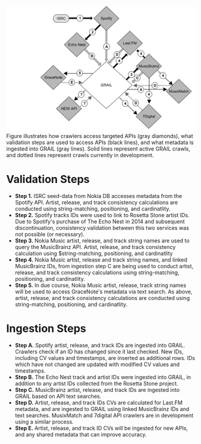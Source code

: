 ![Screenshot](img/workflow.png)
Figure illustrates how crawlers access targeted APIs (gray diamonds), what validation steps are used to access APIs (black lines), and what metadata is ingested into GRAIL (gray lines). Solid lines represent active GRAIL crawls, and dotted lines represent crawls currently in development.

# Validation Steps
* <b>Step 1.</b> ISRC seed-data from Nokia DB accesses metadata from the Spotify API. Artist, release, and track consistency calculations are conducted using string-matching, positioning, and cardinatlity.
* <b>Step 2.</b> Spotify tracks IDs were used to link to Rosetta Stone artist IDs. Due to Spotify's purchase of The Echo Nest in 2014 and subsequent discontinuation, consistency validation between this two services was not possible (or necessary).
* <b>Step 3.</b> Nokia Music artist, release, and track string names are used to query the MusicBrainz API.  Artist, release, and track consistency calculation using $string-matching, positioning, and cardinatlity
* <b>Step 4.</b> Nokia Music artist, release and track string names, and linked MusicBrainz IDs, from ingestion step C are being used to conduct artist, release, and track consistency calculations using string-matching, positioning, and cardinatlity.
* <b>Step 5.</b> In due course, Nokia Music artist, release, track string names will be used to access GraceNote's metadata via text search. As above, artist, release, and track consistency calculations are conducted using string-matching, positioning, and cardinatlity.

# Ingestion Steps
* <b>Step A.</b> Spotify artist, release, and track IDs are ingested into GRAIL. Crawlers check if an ID has changed since it last checked. New IDs, including CV values and timestamps, are inserted as additional rows. IDs which have not changed are updated with modified CV values and timestamps.
* <b>Step B.</b> The Echo Nest track and artist IDs were ingested into GRAIL, in addition to any artist IDs collected from the Rosetta Stone project.
* <b>Step C.</b> MusicBrainz artist, release, and track IDs are ingested into GRAIL based on API text searches.
* <b>Step D.</b> Artist, release, and track IDs CVs are calculated for Last.FM metadata, and are ingested to GRAIL using linked MusicBrainz IDs and text searches. MusixMatch and 7digital API crawlers are in development using a similar process.
* <b>Step E.</b> Artist, release, and track ID CVs will be ingested for new APIs, and any shared metadata that can improve accuracy.